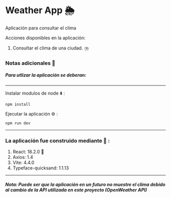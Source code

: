 # Weather App 🌦️

 Aplicación para consultar el clima 

Acciones disponibles en la aplicación:

1. Consultar el clima de una ciudad. ⛈️


### Notas adicionales 📗

##### Para utlizar la aplicación se deberan:

---

Instalar modulos de node ⬇️ :

```
npm install
```

Ejecutar la aplicación ⚙️ :

```
npm run dev
```
---

### La aplicación fue construido mediante 🔧 :

1. React: 18.2.0 🚀
2. Axios: 1.4 
3. Vite: 4.4.0 
4. Typeface-quicksand: 1.1.13

----

##### Nota: Puede ser que la aplicación en un futuro no muestre el clima debido al cambio de la API utilizada en este proyecto (OpenWeather API)

